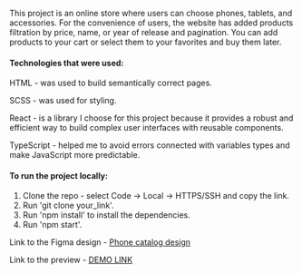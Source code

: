 This project is an online store where users can choose phones, tablets, and accessories.
For the convenience of users, the website has added products filtration by price, name, or year of release and pagination. You can add products to your cart or select them to your favorites and buy them later.

<h4>Technologies that were used:</h4>
<p>HTML - was used to build semantically correct pages.</p>
<p>SCSS - was used for styling.</p>
<p>React - is a library I choose for this project because it provides a robust and efficient way to build complex user interfaces with reusable components.</p>
<p>TypeScript - helped me to avoid errors connected with variables types and make JavaScript more predictable.
</p>

<h4>To run the project locally:</h4>

1. Clone the repo - select Code -> Local -> HTTPS/SSH and copy the link.
2. Run 'git clone your_link'.
3. Run 'npm install' to install the dependencies.
4. Run 'npm start'.

Link to the Figma design - [Phone catalog design](<https://www.figma.com/file/FRxncC4lfyhs6og1L6FGEU/Phone-catalog-(V2)-Rounded-Style-2?node-id=0%3A1>)

Link to the preview - [DEMO LINK](https://vinogradova8.github.io/react_phone_catalog/)
